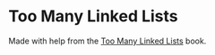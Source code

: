 # Too Many Linked Lists

Made with help from the [Too Many Linked Lists](https://rust-unofficial.github.io/too-many-lists/) book.
